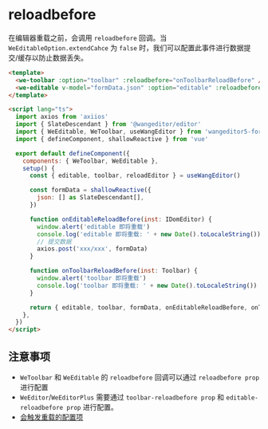 # reloadbefore

在编辑器重载之前，会调用 `reloadbefore` 回调。当 `WeEditableOption.extendCahce` 为 `false` 时，我们可以配置此事件进行数据提交/缓存以防止数据丢失。

```html
<template>
  <we-toolbar :option="toolbar" :reloadbefore="onToolbarReloadBefore" />
  <we-editable v-model="formData.json" :option="editable" :reloadbefore="onEditableReloadBefore" />
</template>

<script lang="ts">
  import axios from 'axiios'
  import { SlateDescendant } from '@wangeditor/editor'
  import { WeEditable, WeToolbar, useWangEditor } from 'wangeditor5-for-vue3'
  import { defineComponent, shallowReactive } from 'vue'

  export default defineComponent({
    components: { WeToolbar, WeEditable },
    setup() {
      const { editable, toolbar, reloadEditor } = useWangEditor()

      const formData = shallowReactive({
        json: [] as SlateDescendant[],
      })

      function onEditableReloadBefore(inst: IDomEditor) {
        window.alert('editable 即将重载')
        console.log('editable 即将重载: ' + new Date().toLocaleString())
        // 提交数据
        axios.post('xxx/xxx', formData)
      }

      function onToolbarReloadBefore(inst: Toolbar) {
        window.alert('toolbar 即将重载')
        console.log('toolbar 即将重载: ' + new Date().toLocaleString())
      }

      return { editable, toolbar, formData, onEditableReloadBefore, onToolbarReloadBefore }
    },
  })
</script>
```

## 注意事项

- `WeToolbar` 和 `WeEditable` 的 `reloadbefore` 回调可以通过 `reloadbefore prop` 进行配置
- `WeEditor`/`WeEditorPlus` 需要通过 `toolbar-reloadbefore prop` 和 `editable-reloadbefore prop` 进行配置。
- [会触发重载的配置项](../guide/use-wang-editor.md#会触发重载的配置项)
